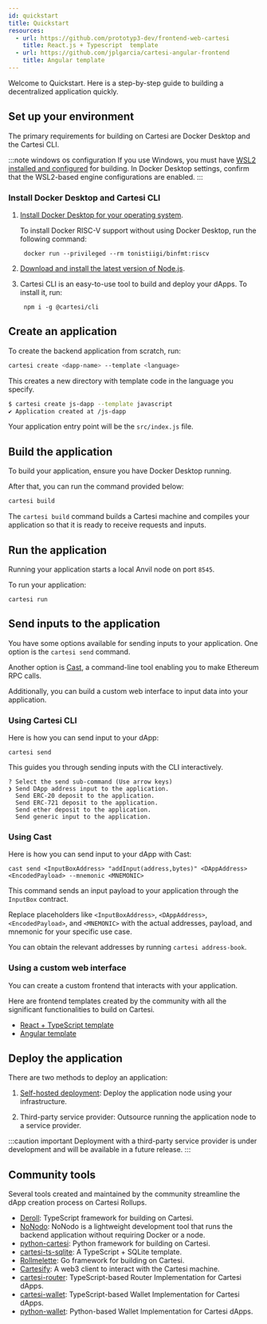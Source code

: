 ```yaml
---
id: quickstart
title: Quickstart
resources:
  - url: https://github.com/prototyp3-dev/frontend-web-cartesi
    title: React.js + Typescript  template
  - url: https://github.com/jplgarcia/cartesi-angular-frontend
    title: Angular template
---
```


Welcome to Quickstart. Here is a step-by-step guide to building a decentralized application quickly.

## Set up your environment

The primary requirements for building on Cartesi are Docker Desktop and the Cartesi CLI.

:::note windows os configuration
If you use Windows, you must have [WSL2 installed and configured](https://learn.microsoft.com/en-us/windows/wsl/install) for building. In Docker Desktop settings, confirm that the WSL2-based engine configurations are enabled.
:::

### Install Docker Desktop and Cartesi CLI

1. [Install Docker Desktop for your operating system](https://www.docker.com/products/docker-desktop/).

    To install Docker RISC-V support without using Docker Desktop, run the following command:
    
   ```shell
    docker run --privileged --rm tonistiigi/binfmt:riscv
   ```

1. [Download and install the latest version of Node.js](https://nodejs.org/en/download).

2. Cartesi CLI is an easy-to-use tool to build and deploy your dApps. To install it, run:

   ```shell
    npm i -g @cartesi/cli
   ```


## Create an application

To create the backend application from scratch, run:

```bash
cartesi create <dapp-name> --template <language>
```

This creates a new directory with template code in the language you specify.

```bash
$ cartesi create js-dapp --template javascript
✔ Application created at /js-dapp
```

Your application entry point will be the `src/index.js` file.

## Build the application

To build your application, ensure you have Docker Desktop running.

After that, you can run the command provided below:

```bash
cartesi build
```

The `cartesi build` command builds a Cartesi machine and compiles your application so that it is ready to receive requests and inputs.

## Run the application

Running your application starts a local Anvil node on port `8545`.

To run your application:

```shell
cartesi run
```

## Send inputs to the application

You have some options available for sending inputs to your application. One option is the `cartesi send` command.

Another option is [Cast](https://book.getfoundry.sh/cast/), a command-line tool enabling you to make Ethereum RPC calls.

Additionally, you can build a custom web interface to input data into your application.

### Using Cartesi CLI

Here is how you can send input to your dApp:

```shell
cartesi send
```

This guides you through sending inputs with the CLI interactively.

```shell
? Select the send sub-command (Use arrow keys)
❯ Send DApp address input to the application.
  Send ERC-20 deposit to the application.
  Send ERC-721 deposit to the application.
  Send ether deposit to the application.
  Send generic input to the application.
```

### Using Cast

Here is how you can send input to your dApp with Cast:

```shell
cast send <InputBoxAddress> "addInput(address,bytes)" <DAppAddress> <EncodedPayload> --mnemonic <MNEMONIC>
```

This command sends an input payload to your application through the `InputBox` contract.

Replace placeholders like `<InputBoxAddress>`, `<DAppAddress>`, `<EncodedPayload>`, and `<MNEMONIC>` with the actual addresses, payload, and mnemonic for your specific use case.


You can obtain the relevant addresses by running `cartesi address-book`.

### Using a custom web interface

You can create a custom frontend that interacts with your application.

Here are frontend templates created by the community with all the significant functionalities to build on Cartesi.

- [React + TypeScript template](https://github.com/prototyp3-dev/frontend-web-cartesi)
- [Angular template](https://github.com/jplgarcia/cartesi-angular-frontend)

## Deploy the application

There are two methods to deploy an application:

1. [Self-hosted deployment](./deployment/self-hosted.md): Deploy the application node using your infrastructure.

2. Third-party service provider: Outsource running the application node to a service provider.

:::caution important
Deployment with a third-party service provider is under development and will be available in a future release.
:::

## Community tools

Several tools created and maintained by the community streamline the dApp creation process on Cartesi Rollups.

- [Deroll](https://github.com/tuler/deroll): TypeScript framework for building on Cartesi.
- [NoNodo](https://github.com/Calindra/nonodo/tree/main): NoNodo is a lightweight development tool that runs the backend application without requiring Docker or a node.
- [python-cartesi](https://github.com/prototyp3-dev/python-cartesi): Python framework for building on Cartesi.
- [cartesi-ts-sqlite](https://github.com/doiim/cartesi-ts-sqlite): A TypeScript + SQLite template.
- [Rollmelette](https://github.com/gligneul/rollmelette): Go framework for building on Cartesi.
- [Cartesify](https://github.com/Calindra/cartesify): A web3 client to interact with the Cartesi machine.
- [cartesi-router](https://github.com/jjhbk/cartesi-router): TypeScript-based Router Implementation for Cartesi dApps.
- [cartesi-wallet](https://github.com/jjhbk/cartesi-wallet): TypeScript-based Wallet Implementation for Cartesi dApps.
- [python-wallet](https://github.com/jplgarcia/python-wallet/tree/main): Python-based Wallet Implementation for Cartesi dApps.
